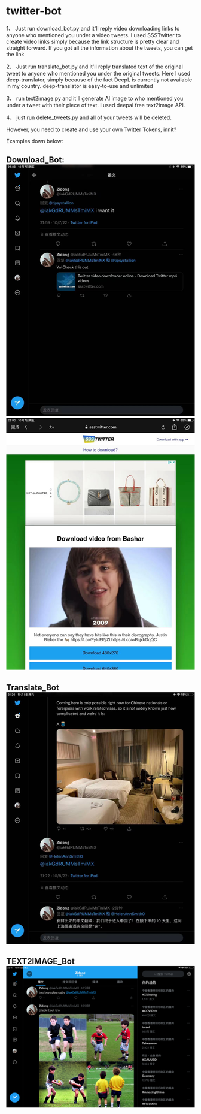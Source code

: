 # twitter-bot


1、
Just run download_bot.py and it'll reply video downloading links to anyone who mentioned you under a video tweets. I used SSSTwitter to create video links simply because the link structure is pretty clear and straight forward. If you got all the information about the tweets, you can get the link

2、
Just run translate_bot.py and it'll reply translated text of the original tweet to anyone who mentioned you under the original tweets. Here I used deep-translator, simply because of the fact DeepL is currently not available in my country. deep-translator is easy-to-use and unlimited

3、
run text2image.py and it'll generate AI image to who mentioned you under a tweet with their piece of text. I used deepai free text2image API.

4、
just run delete_tweets.py and all of your tweets will be deleted.

However, you need to create and use your own Twitter Tokens, innit?

Examples down below:

Download_Bot:
![alt text](https://github.com/Mikky-Li/twitter-bot/blob/main/examples/example%201.jpg?raw=true)
![alt text](https://github.com/Mikky-Li/twitter-bot/blob/main/examples/example%202.jpg?raw=true)
---------------------------------------------------------------------------------------------------
Translate_Bot
![alt text](https://github.com/Mikky-Li/twitter-bot/blob/main/examples/example%203.jpg?raw=true)
---------------------------------------------------------------------------------------------------
TEXT2IMAGE_Bot
![alt text](https://github.com/Mikky-Li/twitter-bot/blob/main/examples/txt2image%20example.png?raw=true)
---------------------------------------------------------------------------------------------------
